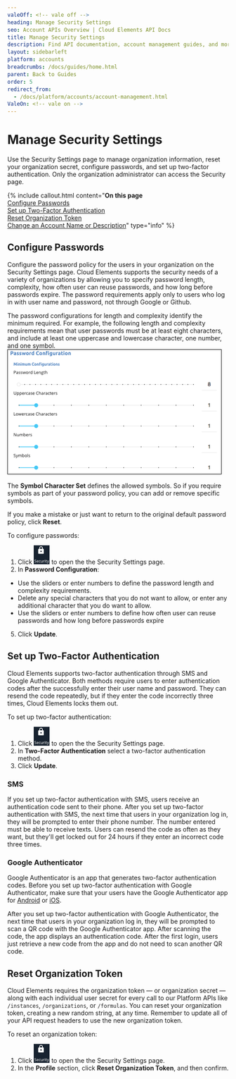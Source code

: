 ```yaml
---
valeOff: <!-- vale off -->
heading: Manage Security Settings
seo: Account APIs Overview | Cloud Elements API Docs
title: Manage Security Settings
description: Find API documentation, account management guides, and more on all of the currently supported Organization APIs.
layout: sidebarleft
platform: accounts
breadcrumbs: /docs/guides/home.html
parent: Back to Guides
order: 5
redirect_from:
  - /docs/platform/accounts/account-management.html
ValeOn: <!-- vale on -->
---
```


# Manage Security Settings

Use the Security Settings page to manage organization information, reset your organization secret, configure passwords, and set up two-factor authentication. Only the organization administrator can access the Security page.

{% include callout.html content="<strong>On this page</strong></br><a href=#configure-passwords>Configure Passwords</a></br><a href=#set-up-two-factor-authentication>Set up Two-Factor Authentication</a></br><a href=#reset-organization-token>Reset Organization Token
</a></br><a href=#change-an-account-name-or-description>Change an Account Name or Description</a>" type="info" %}


## Configure Passwords

Configure the password policy for the users in your organization on the Security Settings page. Cloud Elements supports the security needs of a variety of organizations by allowing you to specify password length, complexity, how often user can reuse passwords, and how long before passwords expire. The password requirements apply only to users who log in with user name and password, not through Google or Github.

The password configurations for length and complexity identify the minimum required. For example, the following length and complexity requirements mean that user passwords must be at least eight characters, and include at least one uppercase and lowercase character, one number, and one symbol.
![Length and Complexity](img/length-complexity.png)

The **Symbol Character Set** defines the allowed symbols. So if you require symbols as part of your password policy, you can add or remove specific symbols.

If you make a mistake or just want to return to the original default password policy, click **Reset**.

To configure passwords:

1. Click <img src="img/btn-security.png" alt="Security" class="inlineImage"> to open the the Security Settings page.
2. In **Password Configuration**:
 * Use the sliders or enter numbers to define the password length and complexity requirements.
 * Delete any special characters that you do not want to allow, or enter any additional character that you do want to allow.
 * Use the sliders or enter numbers to define how often user can reuse passwords and how long before passwords expire
5. Click **Update**.

## Set up Two-Factor Authentication

Cloud Elements supports two-factor authentication through SMS and Google Authenticator. Both methods require users to enter authentication codes after the successfully enter their user name and password. They can resend the code repeatedly, but if they enter the code incorrectly three times, Cloud Elements locks them out.

To set up two-factor authentication:

1. Click <img src="img/btn-security.png" alt="Security" class="inlineImage"> to open the the Security Settings page.
2. In **Two-Factor Authentication** select a two-factor authentication method.
5. Click **Update**.

### SMS

If you set up two-factor authentication with SMS, users receive an authentication code sent to their phone. After you set up two-factor authentication with SMS, the next time that users in your organization log in, they will be prompted to enter their phone number. The number entered must be able to receive texts. Users can resend the code as often as they want, but they'll get locked out for 24 hours if they enter an incorrect code three times.

### Google Authenticator

Google Authenticator is an app that generates two-factor authentication codes. Before you set up two-factor authentication with Google Authenticator, make sure that your users have the Google Authenticator app for [Android](https://play.google.com/store/apps/details?id=com.google.android.apps.authenticator2&hl=en) or [iOS](https://itunes.apple.com/us/app/google-authenticator/id388497605?mt=8).

After you set up two-factor authentication with Google Authenticator, the next time that users in your organization log in, they will be prompted to scan a QR code with the Google Authenticator app. After scanning the code, the app displays an authentication code. After the first login, users just retrieve a new code from the app and do not need to scan another QR code.

## Reset Organization Token

Cloud Elements requires the organization token &mdash; or organization secret &mdash; along with each individual user secret for every call to our Platform APIs like `/instances`, `/organizations`, or `/formulas`. You can reset your organization token, creating a new random string, at any time. Remember to update all of your API request headers to use the new organization token.

To reset an organization token:

1. Click <img src="img/btn-security.png" alt="Security" class="inlineImage"> to open the the Security Settings page.
2. In the **Profile** section, click **Reset Organization Token**, and then confirm.
